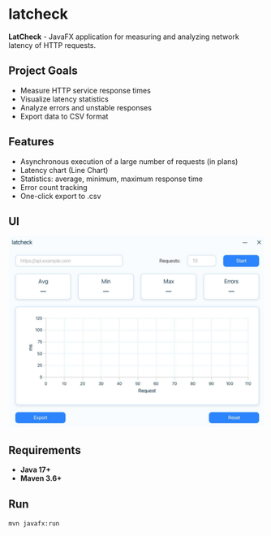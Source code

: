 # latcheck

**LatCheck** - JavaFX application for measuring and analyzing network latency of HTTP requests.

## Project Goals

- Measure HTTP service response times
- Visualize latency statistics
- Analyze errors and unstable responses
- Export data to CSV format

## Features

- Asynchronous execution of a large number of requests (in plans)
- Latency chart (Line Chart)
- Statistics: average, minimum, maximum response time
- Error count tracking
- One-click export to .csv

## UI
![ui.png](docs/ui.png)

## Requirements

- **Java 17+**
- **Maven 3.6+**

## Run

```bash
mvn javafx:run
